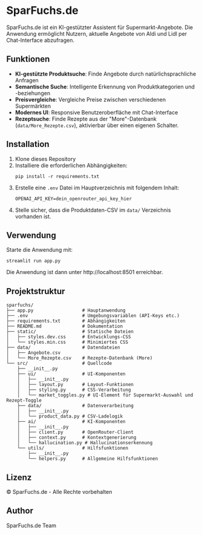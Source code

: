 # SparFuchs.de

SparFuchs.de ist ein KI-gestützter Assistent für Supermarkt-Angebote. Die Anwendung ermöglicht Nutzern, aktuelle Angebote von Aldi und Lidl per Chat-Interface abzufragen.

## Funktionen

- **KI-gestützte Produktsuche**: Finde Angebote durch natürlichsprachliche Anfragen
- **Semantische Suche**: Intelligente Erkennung von Produktkategorien und -beziehungen
- **Preisvergleiche**: Vergleiche Preise zwischen verschiedenen Supermärkten
- **Modernes UI**: Responsive Benutzeroberfläche mit Chat-Interface
- **Rezeptsuche**: Finde Rezepte aus der "More"-Datenbank (`data/More_Rezepte.csv`), aktivierbar über einen eigenen Schalter.

## Installation

1. Klone dieses Repository
2. Installiere die erforderlichen Abhängigkeiten:
   ```
   pip install -r requirements.txt
   ```
3. Erstelle eine `.env` Datei im Hauptverzeichnis mit folgendem Inhalt:
   ```
   OPENAI_API_KEY=dein_openrouter_api_key_hier
   ```
4. Stelle sicher, dass die Produktdaten-CSV im `data/` Verzeichnis vorhanden ist.

## Verwendung

Starte die Anwendung mit:

```
streamlit run app.py
```

Die Anwendung ist dann unter http://localhost:8501 erreichbar.

## Projektstruktur

```
sparfuchs/
├── app.py                  # Hauptanwendung
├── .env                    # Umgebungsvariablen (API-Keys etc.)
├── requirements.txt        # Abhängigkeiten
├── README.md               # Dokumentation
├── static/                 # Statische Dateien
│   ├── styles.dev.css      # Entwicklungs-CSS
│   └── styles.min.css      # Minimiertes CSS
├── data/                   # Datendateien
│   ├── Angebote.csv
│   └── More_Rezepte.csv    # Rezepte-Datenbank (More)
└── src/                    # Quellcode
    ├── __init__.py
    ├── ui/                 # UI-Komponenten
    │   ├── __init__.py
    │   ├── layout.py       # Layout-Funktionen
    │   ├── styling.py      # CSS-Verarbeitung
    │   └── market_toggles.py # UI-Element für Supermarkt-Auswahl und Rezept-Toggle
    ├── data/               # Datenverarbeitung
    │   ├── __init__.py
    │   └── product_data.py # CSV-Ladelogik
    ├── ai/                 # KI-Komponenten
    │   ├── __init__.py
    │   ├── client.py       # OpenRouter-Client
    │   ├── context.py      # Kontextgenerierung
    │   └── hallucination.py # Hallucinationserkennung
    └── utils/              # Hilfsfunktionen
        ├── __init__.py
        └── helpers.py      # Allgemeine Hilfsfunktionen
```

## Lizenz

© SparFuchs.de - Alle Rechte vorbehalten

## Author

SparFuchs.de Team 